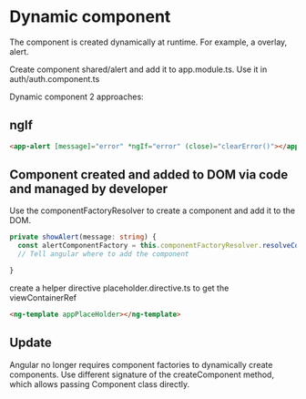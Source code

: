 # Dynamic component
The component is created dynamically at runtime. For example, a overlay, alert.

Create component shared/alert and add it to app.module.ts. Use it in auth/auth.component.ts

Dynamic component 2 approaches:
## ngIf
```html
<app-alert [message]="error" *ngIf="error" (close)="clearError()"></app-alert>
```
## Component created and added to DOM via code and managed by developer
Use the componentFactoryResolver to create a component and add it to the DOM. 

```ts
private showAlert(message: string) {
  const alertComponentFactory = this.componentFactoryResolver.resolveComponentFactory(AlertComponent);
  // Tell angular where to add the component

}

```

create a helper directive placeholder.directive.ts to get the viewContainerRef

```html
<ng-template appPlaceHolder></ng-template>
```

## Update
Angular no longer requires component factories to dynamically create components. Use different signature of the createComponent method, which allows passing Component class directly.
